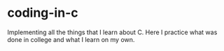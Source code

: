 # coding-in-c
Implementing all the things that I learn about C. Here I practice what was done in college and what I learn on my own.
